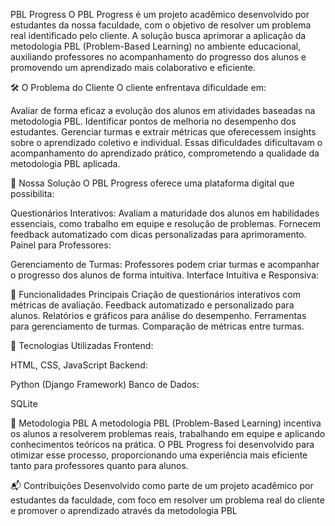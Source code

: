 PBL Progress
O PBL Progress é um projeto acadêmico desenvolvido por estudantes da nossa faculdade, com o objetivo de resolver um problema real identificado pelo cliente. A solução busca aprimorar a aplicação da metodologia PBL (Problem-Based Learning) no ambiente educacional, auxiliando professores no acompanhamento do progresso dos alunos e promovendo um aprendizado mais colaborativo e eficiente.

🛠️ O Problema do Cliente
O cliente enfrentava dificuldade em:

Avaliar de forma eficaz a evolução dos alunos em atividades baseadas na metodologia PBL. Identificar pontos de melhoria no desempenho dos estudantes. Gerenciar turmas e extrair métricas que oferecessem insights sobre o aprendizado coletivo e individual. Essas dificuldades dificultavam o acompanhamento do aprendizado prático, comprometendo a qualidade da metodologia PBL aplicada.

🎯 Nossa Solução
O PBL Progress oferece uma plataforma digital que possibilita:

Questionários Interativos:
Avaliam a maturidade dos alunos em habilidades essenciais, como trabalho em equipe e resolução de problemas. Fornecem feedback automatizado com dicas personalizadas para aprimoramento. Painel para Professores:

Gerenciamento de Turmas:
Professores podem criar turmas e acompanhar o progresso dos alunos de forma intuitiva. Interface Intuitiva e Responsiva:

🚀 Funcionalidades Principais
Criação de questionários interativos com métricas de avaliação. Feedback automatizado e personalizado para alunos. Relatórios e gráficos para análise do desempenho. Ferramentas para gerenciamento de turmas. Comparação de métricas entre turmas.

🔧 Tecnologias Utilizadas
Frontend:

HTML, CSS, JavaScript Backend:

Python (Django Framework) Banco de Dados:

SQLite

📖 Metodologia PBL
A metodologia PBL (Problem-Based Learning) incentiva os alunos a resolverem problemas reais, trabalhando em equipe e aplicando conhecimentos teóricos na prática. O PBL Progress foi desenvolvido para otimizar esse processo, proporcionando uma experiência mais eficiente tanto para professores quanto para alunos.

📬 Contribuições
Desenvolvido como parte de um projeto acadêmico por estudantes da faculdade, com foco em resolver um problema real do cliente e promover o aprendizado através da metodologia PBL
